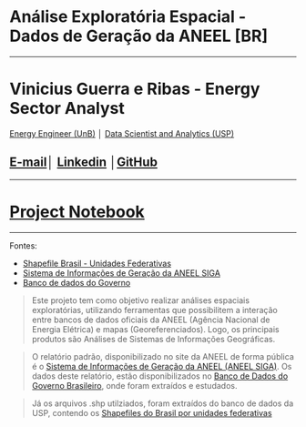 # Análise Exploratória Espacial - Dados de Geração da ANEEL [BR]

---

# Vinicius Guerra e Ribas -  Energy Sector Analyst
[Energy Engineer (UnB)](https://www.unb.br/) │ [Data Scientist and Analytics (USP)](https://www5.usp.br/)


## [E-mail](mailto:viniciusgribas@gmail.com?Subject=%5BANALISE-ESPACIAL-ANEEL%5D%20-%20Contact)│ [Linkedin](https://www.linkedin.com/in/vinicius-guerra-e-ribas/) │[GitHub](https://github.com/viniciusgribas) 

---

# [Project Notebook](https://github.com/viniciusgribas/Analise_Espacial/blob/main/Master_Code.ipynb)

---




Fontes:

- [Shapefile Brasil - Unidades Federativas](http://www.usp.br/nereus/?fontes=dados-shape-files)
- [Sistema de Informações de Geração da ANEEL SIGA](https://app.powerbi.com/view?r=eyJrIjoiNjc4OGYyYjQtYWM2ZC00YjllLWJlYmEtYzdkNTQ1MTc1NjM2IiwidCI6IjQwZDZmOWI4LWVjYTctNDZhMi05MmQ0LWVhNGU5YzAxNzBlMSIsImMiOjR9)
- [Banco de dados do Governo](https://dados.gov.br/)

>Este projeto tem como objetivo realizar análises espaciais exploratórias, utilizando ferramentas que possibilitem a interação entre bancos de dados oficiais da ANEEL (Agência Nacional de Energia Elétrica) e mapas (Georeferenciados). Logo, os principais produtos são Análises de Sistemas de Informações Geográficas.

>O relatório padrão, disponibilizado no site da ANEEL de forma pública é o [Sistema de Informações de Geração da ANEEL (ANEEL SIGA)](https://app.powerbi.com/view?r=eyJrIjoiNjc4OGYyYjQtYWM2ZC00YjllLWJlYmEtYzdkNTQ1MTc1NjM2IiwidCI6IjQwZDZmOWI4LWVjYTctNDZhMi05MmQ0LWVhNGU5YzAxNzBlMSIsImMiOjR9). Os dados deste relatório, estão disponibilizados no [Banco de Dados do Governo Brasileiro](https://dados.gov.br/), onde foram extraídos e estudados. 

>Já os arquivos .shp utilziados, foram extraídos do banco de dados da USP, contendo os [Shapefiles do Brasil por unidades federativas](http://www.usp.br/nereus/?fontes=dados-shape-files)
